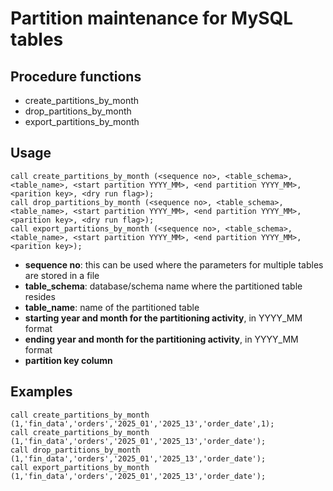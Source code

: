 # Partition maintenance for MySQL tables

## Procedure functions
* create_partitions_by_month
* drop_partitions_by_month
* export_partitions_by_month

## Usage

```
call create_partitions_by_month (<sequence no>, <table_schema>, <table_name>, <start partition YYYY_MM>, <end partition YYYY_MM>, <parition key>, <dry run flag>);
call drop_partitions_by_month (<sequence no>, <table_schema>, <table_name>, <start partition YYYY_MM>, <end partition YYYY_MM>, <parition key>, <dry run flag>);
call export_partitions_by_month (<sequence no>, <table_schema>, <table_name>, <start partition YYYY_MM>, <end partition YYYY_MM>, <parition key>);
```
* **sequence no**: this can be used where the parameters for multiple tables are stored in a file
* **table_schema**: database/schema name where the partitioned table resides
* **table_name**: name of the partitioned table
* **starting year and month for the partitioning activity**, in YYYY_MM format
* **ending year and month for the partitioning activity**, in YYYY_MM format
* **partition key column**

## Examples

```
call create_partitions_by_month (1,'fin_data','orders','2025_01','2025_13','order_date',1);
call create_partitions_by_month (1,'fin_data','orders','2025_01','2025_13','order_date');
call drop_partitions_by_month (1,'fin_data','orders','2025_01','2025_13','order_date');
call export_partitions_by_month (1,'fin_data','orders','2025_01','2025_13','order_date');
```
